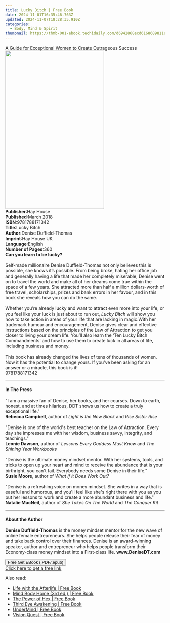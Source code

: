 ```yaml
---
title: Lucky Bitch | Free Book
date: 2024-11-01T16:35:46.763Z
updated: 2024-11-07T18:28:35.910Z
categories:
  - Body, Mind & Spirit
thumbnail: https://thmb-001-ebook.techidaily.com/d6942868ecd6168689811a7b83f0a60973085044f96f4af0f6014b7d968bf067.jpg
---
```

<main id="book-container">
  <div class="flex flex-col">
    <div class="book-brief flex-1 py-6 px-4 sm:p-6 md:py-10 md:px-8">
      <!-- brief-->
      <div class="book-brief-main">
        A Guide for Exceptional Women to Create Outrageous Success
      </div>
    </div>
    <div
      class="book-meta-info flex-1 grid gap-4 col-start-1 col-end-3 row-start-1 sm:mb-6 sm:grid-cols-4 lg:gap-6 lg:col-start-2 lg:row-end-6 lg:row-span-6 lg:mb-0"
    >
      <div
        class="book-meta-info-left place-content-center mt-4 p-4 text-sm leading-6 col-start-2 col-span-2 dark:text-slate-400"
      >
        <img
          class="w-full h-500 object-cover rounded-lg sm:h-255 sm:col-span-2 lg:col-span-full"
          src="https://img-001-ebook.techidaily.com/6463be6ca27e795018b8b2d00f2268df855988af0b9e56100173cb6719aae827.jpg"
          alt=""
          width="312"
          height="500"
        />
      </div>
      <div
        class="book-meta-info-right mt-2 col-start-1 row-start-2 col-span-3 self-center"
      >
        <!-- meta data  -->
        <div class="flex flex-col px-4 md:px-8">
          <div class="flex-1">
            <strong>Publisher</strong>:<span class="px-2">Hay House</span>
          </div>
          <div class="flex-1">
            <strong>Published</strong>:<span class="px-2">March 2018</span>
          </div>
          <div class="flex-1">
            <strong>ISBN</strong>:<span class="px-2">9781788171342</span>
          </div>
          <div class="flex-1">
            <strong>Title</strong>:<span class="px-2">Lucky Bitch</span>
          </div>
          <div class="flex-1">
            <strong>Author</strong>:<span class="px-2"
              >Denise Duffield-Thomas</span
            >
          </div>
          <div class="flex-1">
            <strong>Imprint</strong>:<span class="px-2">Hay House UK</span>
          </div>
          <div class="flex-1">
            <strong>Language</strong>:<span class="px-2">English</span>
          </div>
          <div class="flex-1">
            <strong>Number of Pages</strong>:<span class="px-2">360</span>
          </div>
        </div>
      </div>
    </div>
    <div class="book-description flex-1 py-6 px-4 sm:p-6 md:py-10 md:px-8">
      <div class="book-description-main">
        <div accordion-content="" id="description">
          <b>Can you learn to be lucky?<br /></b><br />Self-made millionaire
          Denise Duffield-Thomas not only believes this is possible, she knows
          it’s possible. From being broke, hating her office job and generally
          having a life that made her completely miserable, Denise went on to
          travel the world and make all of her dreams come true within the space
          of a few years. She attracted more than half a million dollars-worth
          of free travel, scholarships, prizes and bank errors in her favour,
          and in this book she reveals how you can do the same.<br /><br />Whether
          you’re already lucky and want to attract even more into your life, or
          you feel like your luck is just about to run out,
          <i>Lucky Bitch</i> will show you how to take action in areas of your
          life that are lacking in magic.With her trademark humour and
          encouragement, Denise gives clear and effective instructions based on
          the principles of the Law of Attraction to get you closer to living
          your dream life. You’ll also learn the ‘Ten Lucky Bitch Commandments’
          and how to use them to create luck in all areas of life, including
          business and money.<br /><br />This book has already changed the lives
          of tens of thousands of women. Now it has the potential to change
          yours. If you’ve been asking for an answer or a miracle, this book is
          it!<br />9781788171342
        </div>
        <div class="accordion-fader"></div>
      </div>
    </div>
    <div class="book-excerpts flex-1 py-6 px-4 sm:p-6 md:py-10 md:px-8">
      <!-- excerpts-->
      <div class="book-excerpts-main">
        <hr />
        <h4 class="placeholder placeholder-heading">
          <span>In The Press</span>
        </h4>
        <p>
          "I am a massive fan of Denise, her books, and her courses. Down to
          earth, honest, and at times hilarious, DDT shows us how to create a
          truly exceptional life."<br /><b>Rebecca&nbsp;Campbell</b>,
          author&nbsp;of&nbsp;<i>Light is&nbsp;the New Black&nbsp;</i
          >and&nbsp;<i>Rise&nbsp;Sister&nbsp;Rise</i><br /><br />"Denise is one
          of the world's best teacher on the Law of Attraction. Every day she
          impresses me with her wisdom, business savvy, integrity, and
          teachings."<br /><b>Leonie&nbsp;Dawson</b>,
          author&nbsp;of&nbsp;<i>Lessons&nbsp;Every&nbsp;Goddess&nbsp;Must&nbsp;Know&nbsp;</i>and&nbsp;<i
            >The Shining&nbsp;Year Workbooks</i
          ><br /><br />"Denise is the ultimate money mindset mentor. With her
          systems, tools, and tricks to open up your heart and mind to receive
          the abundance that is your birthright, you can't fail. Everybody needs
          some Denise in their life."<br /><b>Susie&nbsp;Moore</b>,
          author&nbsp;of&nbsp;<i>What if it&nbsp;Does&nbsp;Work&nbsp;Out?</i
          ><br /><br />"Denise is a refreshing voice on money mindset. She
          writes in a way that is easeful and humorous, and you'll feel like
          she's right there with you as you put her lessons to work and create a
          more abundant business and life."<br /><b>Natalie&nbsp;MacNeil</b>,
          author&nbsp;of&nbsp;<i>She&nbsp;Takes On The&nbsp;World&nbsp;</i>and<i
            >&nbsp;The Conquer&nbsp;Kit<br
          /></i>
        </p>
      </div>
    </div>
    <div class="book-about-author flex-1 py-6 px-4 sm:p-6 md:py-10 md:px-8">
      <!-- about author-->
      <div class="book-main-author-main">
        <hr />
        <h4 class="placeholder placeholder-heading">
          <span>About the Author</span>
        </h4>
        <p>
          <b>Denise Duffield-Thomas</b> is the money mindset mentor for the new
          wave of online female entrepreneurs. She helps people release their
          fear of money and take back control over their finances. Denise is an
          award-winning speaker, author and entrepreneur who helps people
          transform their Economy-class money mindset into a First-class life.
          <b>www.DeniseDT.com</b>
        </p>
      </div>
    </div>
    <div class="book-free-get flex-1 py-6 px-4 sm:p-6 md:py-10 md:px-8">
      <button
        id="btn-free-get"
        class="bg-blue-500 hover:bg-blue-700 text-white font-bold py-2 px-4 rounded"
      >
        Free Get EBook (.PDF/.epub)
      </button>
      <div id="countdown-display" class="px-2 text-lg mt-2"></div>
      <a
        id="free-link"
        class="hidden bg-blue-500 hover:bg-blue-700 text-white font-bold py-2 px-4 rounded"
        href="https://www.ebooks.com/en-us/book/96317499/lucky-bitch/denise-duffield-thomas/"
        target="_blank"
        >Click here to get a free link</a
      >
    </div>
    <script>
      let countdownTime = 0;
      let countdownInterval = null;
      document
        .getElementById('btn-free-get')
        .addEventListener('click', startCountdown);
      function startCountdown() {
        countdownTime = new Date().getTime() + 60000 * 3;
        countdownInterval = setInterval(updateCountdown, 1000);
        document.getElementById('btn-free-get').disabled = true;
        document
          .getElementById('btn-free-get')
          .classList.add('bg-gray-500', 'cursor-not-allowed');
      }
      function updateCountdown() {
        let currentTime = new Date().getTime();
        let timeLeft = countdownTime - currentTime;
        let secondsLeft = Math.floor(timeLeft / 1000);
        document.getElementById('countdown-display').innerHTML =
          `Remaining time: ${secondsLeft} seconds.`;
        if (secondsLeft <= 0) {
          clearInterval(countdownInterval);
          document.getElementById('btn-free-get').classList.add('hidden');
          document.getElementById('free-link').classList.remove('hidden');
          document.getElementById('countdown-display').innerHTML = '';
        }
      }
    </script>
  </div>
</main>

<ins class="adsbygoogle"
      style="display:block"
      data-ad-client="ca-pub-7571918770474297"
      data-ad-slot="8358498916"
      data-ad-format="auto"
      data-full-width-responsive="true"></ins>
    

<span class="atpl-alsoreadstyle">Also read:</span>
<div><ul>
<li><a href="https://novels-ebooks.techidaily.com/209987732-9781538754139-life-with-the-afterlife/"><u>Life with the Afterlife | Free Book</u></a></li>
<li><a href="https://novels-ebooks.techidaily.com/209984282-9781734770612-mind-body-home-3rd-ed/"><u>Mind Body Home (3rd ed.) | Free Book</u></a></li>
<li><a href="https://novels-ebooks.techidaily.com/209988338-9781641604499-the-power-of-hex/"><u>The Power of Hex | Free Book</u></a></li>
<li><a href="https://novels-ebooks.techidaily.com/209984323-9781761033209-third-eye-awakening/"><u>Third Eye Awakening | Free Book</u></a></li>
<li><a href="https://novels-ebooks.techidaily.com/209988874-9780989126311-undermind/"><u>UnderMind | Free Book</u></a></li>
<li><a href="https://novels-ebooks.techidaily.com/209987490-9781734574111-vision-quest/"><u>Vision Quest | Free Book</u></a></li>
</ul></div>

